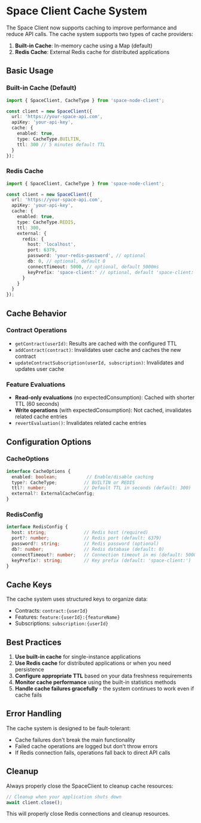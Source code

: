 # Space Client Cache System

The Space Client now supports caching to improve performance and reduce API calls. The cache system supports two types of cache providers:

1. **Built-in Cache**: In-memory cache using a Map (default)
2. **Redis Cache**: External Redis cache for distributed applications

## Basic Usage

### Built-in Cache (Default)

```typescript
import { SpaceClient, CacheType } from 'space-node-client';

const client = new SpaceClient({
  url: 'https://your-space-api.com',
  apiKey: 'your-api-key',
  cache: {
    enabled: true,
    type: CacheType.BUILTIN,
    ttl: 300 // 5 minutes default TTL
  }
});
```

### Redis Cache

```typescript
import { SpaceClient, CacheType } from 'space-node-client';

const client = new SpaceClient({
  url: 'https://your-space-api.com',
  apiKey: 'your-api-key',
  cache: {
    enabled: true,
    type: CacheType.REDIS,
    ttl: 300,
    external: {
      redis: {
        host: 'localhost',
        port: 6379,
        password: 'your-redis-password', // optional
        db: 0, // optional, default 0
        connectTimeout: 5000, // optional, default 5000ms
        keyPrefix: 'space-client:' // optional, default 'space-client:'
      }
    }
  }
});
```

## Cache Behavior

### Contract Operations
- `getContract(userId)`: Results are cached with the configured TTL
- `addContract(contract)`: Invalidates user cache and caches the new contract
- `updateContractSubscription(userId, subscription)`: Invalidates and updates user cache

### Feature Evaluations
- **Read-only evaluations** (no expectedConsumption): Cached with shorter TTL (60 seconds)
- **Write operations** (with expectedConsumption): Not cached, invalidates related cache entries
- `revertEvaluation()`: Invalidates related cache entries

## Configuration Options

### CacheOptions
```typescript
interface CacheOptions {
  enabled: boolean;           // Enable/disable caching
  type?: CacheType;          // BUILTIN or REDIS
  ttl?: number;              // Default TTL in seconds (default: 300)
  external?: ExternalCacheConfig;
}
```

### RedisConfig
```typescript
interface RedisConfig {
  host: string;              // Redis host (required)
  port?: number;             // Redis port (default: 6379)
  password?: string;         // Redis password (optional)
  db?: number;               // Redis database (default: 0)
  connectTimeout?: number;   // Connection timeout in ms (default: 5000)
  keyPrefix?: string;        // Key prefix (default: 'space-client:')
}
```

## Cache Keys

The cache system uses structured keys to organize data:

- Contracts: `contract:{userId}`
- Features: `feature:{userId}:{featureName}`
- Subscriptions: `subscription:{userId}`

## Best Practices

1. **Use built-in cache** for single-instance applications
2. **Use Redis cache** for distributed applications or when you need persistence
3. **Configure appropriate TTL** based on your data freshness requirements
4. **Monitor cache performance** using the built-in statistics methods
5. **Handle cache failures gracefully** - the system continues to work even if cache fails

## Error Handling

The cache system is designed to be fault-tolerant:
- Cache failures don't break the main functionality
- Failed cache operations are logged but don't throw errors
- If Redis connection fails, operations fall back to direct API calls

## Cleanup

Always properly close the SpaceClient to cleanup cache resources:

```typescript
// Cleanup when your application shuts down
await client.close();
```

This will properly close Redis connections and cleanup resources.
